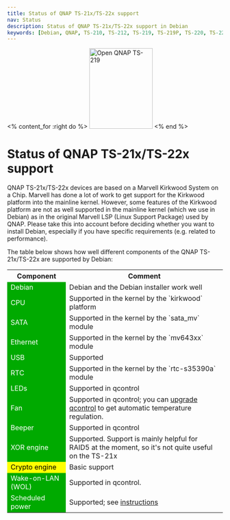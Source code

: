 ```yaml
---
title: Status of QNAP TS-21x/TS-22x support
nav: Status
description: Status of QNAP TS-21x/TS-22x support in Debian
keywords: [Debian, QNAP, TS-210, TS-212, TS-219, TS-219P, TS-220, TS-221, support, status]
---
```


<% content_for :right do %>
<img src = "../images/r_ts219p.jpg" class="border" alt="Open QNAP TS-219" width="148" height="188" />
<% end %>

<h1>Status of QNAP TS-21x/TS-22x support</h1>

QNAP TS-21x/TS-22x devices are based on a Marvell Kirkwood System on a Chip.
Marvell has done a lot of work to get support for the Kirkwood platform
into the mainline kernel.  However, some features of the Kirkwood platform
are not as well supported in the mainline kernel (which we use in Debian)
as in the original Marvell LSP (Linux Support Package) used by QNAP.
Please take this into account before deciding whether you want to install
Debian, especially if you have specific requirements (e.g. related to
performance).

The table below shows how well different components of the QNAP
TS-21x/TS-22x are supported by Debian:

<table>

<tr>
<th>Component</th>
<th>Comment</th>
</tr>

<tr>
<td style="color: white; background-color: #00AA00">Debian</td>
<td>Debian and the Debian installer work well</td>
</tr>

<tr>
<td style="color: white; background-color: #00AA00">CPU</td>
<td>Supported in the kernel by the `kirkwood` platform</td>
</tr>

<tr>
<td style="color: white; background-color: #00AA00">SATA</td>
<td>Supported in the kernel by the `sata_mv` module</td>
</tr>

<tr>
<td style="color: white; background-color: #00AA00">Ethernet</td>
<td>Supported in the kernel by the `mv643xx` module</td>
</tr>

<tr>
<td style="color: white; background-color: #00AA00">USB</td>
<td>Supported</td>
</tr>

<tr>
<td style="color: white; background-color: #00AA00">RTC</td>
<td>Supported in the kernel by the `rtc-s35390a` module</td>
</tr>

<tr>
<td style="color: white; background-color: #00AA00">LEDs</td>
<td>Supported in qcontrol</td>
</tr>

<tr>
<td style="color: white; background-color: #00AA00">Fan</td>
<td>Supported in qcontrol; you can <a href="../tips/#qcontrol-upgrade">upgrade
qcontrol</a> to get automatic temperature regulation.</td>
</tr>

<tr>
<td style="color: white; background-color: #00AA00">Beeper</td>
<td>Supported in qcontrol</td>
</tr>

<tr>
<td style="color: white; background-color: #00AA00">XOR engine</td>
<td>Supported. Support is mainly helpful for RAID5 at the
moment, so it's not quite useful on the TS-21x</td>
</tr>

<tr>
<td style="color: black; background-color: #FFFF00">Crypto engine</td>
<td>Basic support</td>
</tr>

<tr>
<td style="color: white; background-color: #00AA00">Wake-on-LAN (WOL)</td>
<td>Supported in qcontrol.</td>
</tr>

<tr>
<td style="color: white; background-color: #00AA00">Scheduled power</td>
<td>Supported; see <a href = "../tips/#wakealarm">instructions</a></td>
</tr>

</table>

